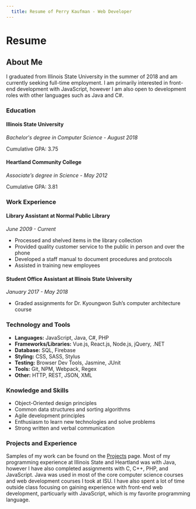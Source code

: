 ```yaml
---
  title: Resume of Perry Kaufman - Web Developer
---
```


# Resume

## About Me

I graduated from Illinois State University in the summer of 2018 and am currently seeking full-time employment. I am primarily interested in front-end development with JavaScript, however I am also open to development roles with other languages such as Java and C#.

### Education
#### Illinois State University
_Bachelor's degree in Computer Science - August 2018_

Cumulative GPA: 3.75 

#### Heartland Community College
_Associate’s degree in Science - May 2012_

Cumulative GPA: 3.81

### Work Experience
#### Library Assistant at Normal Public Library
_June 2009 - Current_
* Processed and shelved items in the library collection
* Provided quality customer service to the public in person and over the phone
* Developed a staff manual to document procedures and protocols
* Assisted in training new employees

#### Student Office Assistant at Illinois State University
_January 2017 - May 2018_
* Graded assignments for Dr. Kyoungwon Suh’s computer architecture course

### Technology and Tools
* **Languages:** JavaScript, Java, C#, PHP
* **Frameworks/Libraries:** Vue.js, React.js, Node.js, jQuery, .NET
* **Database:** SQL, Firebase
* **Styling:** CSS, SASS, Stylus
* **Testing:** Browser Dev Tools, Jasmine, JUnit
* **Tools:**  Git, NPM, Webpack, Regex
* **Other:** HTTP, REST, JSON, XML

### Knowledge and Skills
* Object-Oriented design principles
* Common data structures and sorting algorithms
* Agile development principles
* Enthusiasm to learn new technologies and solve problems
* Strong written and verbal communication

### Projects and Experience
Samples of my work can be found on the [Projects](/projects/) page. Most of my programming experience at Illinois State and Heartland was with Java, however I have also completed assignments with C, C++, PHP, and JavaScript. Java was used in most of the core computer science courses and web development courses I took at ISU. I have also spent a lot of time outside class focusing on gaining experience with front-end web development, particuarly with JavaScript, which is my favorite programming language.